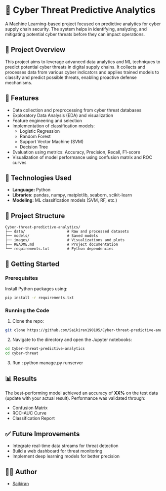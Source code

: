 # 🔐 Cyber Threat Predictive Analytics

A Machine Learning-based project focused on predictive analytics for cyber supply chain security. The system helps in identifying, analyzing, and mitigating potential cyber threats before they can impact operations.

## 📌 Project Overview

This project aims to leverage advanced data analytics and ML techniques to predict potential cyber threats in digital supply chains. It collects and processes data from various cyber indicators and applies trained models to classify and predict possible threats, enabling proactive defense mechanisms.

## 🧠 Features

- Data collection and preprocessing from cyber threat databases
- Exploratory Data Analysis (EDA) and visualization
- Feature engineering and selection
- Implementation of classification models:
  - Logistic Regression
  - Random Forest
  - Support Vector Machine (SVM)
  - Decision Tree
- Evaluation using metrics: Accuracy, Precision, Recall, F1-score
- Visualization of model performance using confusion matrix and ROC curves

## 🔧 Technologies Used

- **Language:** Python
- **Libraries:** pandas, numpy, matplotlib, seaborn, scikit-learn
- **Modeling:** ML classification models (SVM, RF, etc.)

## 📁 Project Structure

```
Cyber-threat-predictive-analytics/
├── data/                   # Raw and processed datasets
├── models/                 # Saved models
├── images/                 # Visualizations and plots
├── README.md               # Project documentation
└── requirements.txt        # Python dependencies
```

## 🚀 Getting Started

### Prerequisites

Install Python packages using:

```bash
pip install -r requirements.txt
```

### Running the Code

1. Clone the repo:
```bash
git clone https://github.com/Saikiran190105/Cyber-threat-predictive-analytics.git
```

2. Navigate to the directory and open the Jupyter notebooks:
```bash
cd Cyber-threat-predictive-analytics
cd cyber-threat
```

3. Run :
python manage.py runserver
   

## 📊 Results

The best-performing model achieved an accuracy of **XX%** on the test data (update with your actual result). Performance was validated through:
- Confusion Matrix
- ROC-AUC Curve
- Classification Report

## ✅ Future Improvements

- Integrate real-time data streams for threat detection
- Build a web dashboard for threat monitoring
- Implement deep learning models for better precision

## 👨‍💻 Author

- [Saikiran](https://github.com/Saikiran190105)

